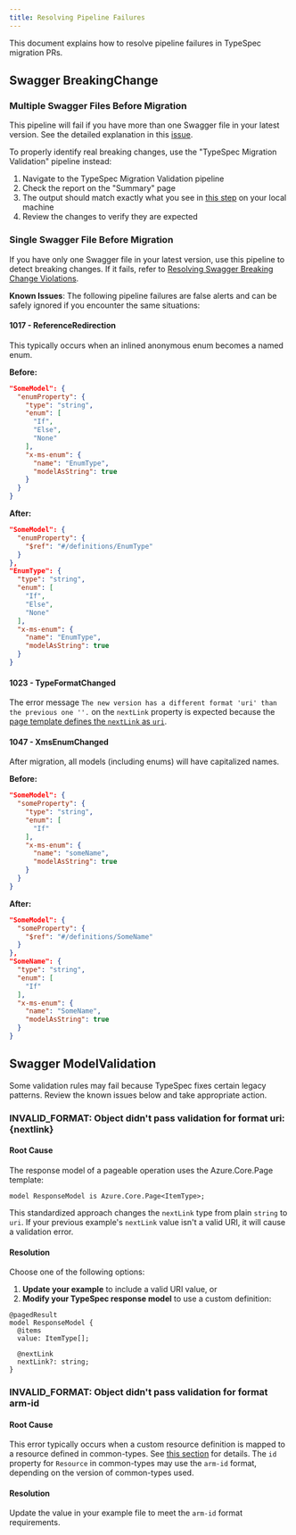 ```yaml
---
title: Resolving Pipeline Failures
---
```


This document explains how to resolve pipeline failures in TypeSpec migration PRs.

## Swagger BreakingChange

### Multiple Swagger Files Before Migration

This pipeline will fail if you have more than one Swagger file in your latest version. See the detailed explanation in this [issue](https://github.com/Azure/typespec-azure/issues/2194#issue-2844564216).

To properly identify real breaking changes, use the "TypeSpec Migration Validation" pipeline instead:

1. Navigate to the TypeSpec Migration Validation pipeline
2. Check the report on the "Summary" page
3. The output should match exactly what you see in [this step](../01-get-started.md#review-and-adjust-the-typespec) on your local machine
4. Review the changes to verify they are expected

### Single Swagger File Before Migration

If you have only one Swagger file in your latest version, use this pipeline to detect breaking changes. If it fails, refer to [Resolving Swagger Breaking Change Violations](./faq/breakingchange.md).

**Known Issues**: The following pipeline failures are false alerts and can be safely ignored if you encounter the same situations:

#### 1017 - ReferenceRedirection

This typically occurs when an inlined anonymous enum becomes a named enum.

**Before:**

```json
"SomeModel": {
  "enumProperty": {
    "type": "string",
    "enum": [
      "If",
      "Else",
      "None"
    ],
    "x-ms-enum": {
      "name": "EnumType",
      "modelAsString": true
    }
  }
}
```

**After:**

```json
"SomeModel": {
  "enumProperty": {
    "$ref": "#/definitions/EnumType"
  }
},
"EnumType": {
  "type": "string",
  "enum": [
    "If",
    "Else",
    "None"
  ],
  "x-ms-enum": {
    "name": "EnumType",
    "modelAsString": true
  }
}
```

#### 1023 - TypeFormatChanged

The error message `The new version has a different format 'uri' than the previous one ''.` on the `nextLink` property is expected because the [page template defines the `nextLink` as `uri`](./mustread.md#using-page-model-from-azurecore-library).

#### 1047 - XmsEnumChanged

After migration, all models (including enums) will have capitalized names.

**Before:**

```json
"SomeModel": {
  "someProperty": {
    "type": "string",
    "enum": [
      "If"
    ],
    "x-ms-enum": {
      "name": "someName",
      "modelAsString": true
    }
  }
}
```

**After:**

```json
"SomeModel": {
  "someProperty": {
    "$ref": "#/definitions/SomeName"
  }
},
"SomeName": {
  "type": "string",
  "enum": [
    "If"
  ],
  "x-ms-enum": {
    "name": "SomeName",
    "modelAsString": true
  }
}
```

## Swagger ModelValidation

Some validation rules may fail because TypeSpec fixes certain legacy patterns. Review the known issues below and take appropriate action.

### INVALID_FORMAT: Object didn't pass validation for format uri: {nextlink}

#### Root Cause

The response model of a pageable operation uses the Azure.Core.Page template:

```typespec
model ResponseModel is Azure.Core.Page<ItemType>;
```

This standardized approach changes the `nextLink` type from plain `string` to `uri`. If your previous example's `nextLink` value isn't a valid URI, it will cause a validation error.

#### Resolution

Choose one of the following options:

1. **Update your example** to include a valid URI value, or
2. **Modify your TypeSpec response model** to use a custom definition:

```typespec
@pagedResult
model ResponseModel {
  @items
  value: ItemType[];

  @nextLink
  nextLink?: string;
}
```

### INVALID_FORMAT: Object didn't pass validation for format arm-id

#### Root Cause

This error typically occurs when a custom resource definition is mapped to a resource defined in common-types. See [this section](./breakingchange.md#using-resources-from-common-types) for details. The `id` property for `Resource` in common-types may use the `arm-id` format, depending on the version of common-types used.

#### Resolution

Update the value in your example file to meet the `arm-id` format requirements.
